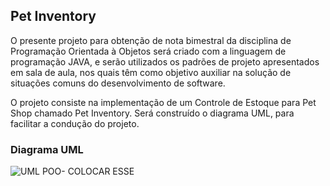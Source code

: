 ##  Pet Inventory
  
  O presente projeto para obtenção de nota bimestral da disciplina de Programação Orientada à Objetos será criado com a linguagem de programação JAVA, e serão utilizados os padrões de projeto apresentados em sala de aula, nos quais têm como objetivo auxiliar na solução de situações comuns do desenvolvimento de software.

  O projeto consiste na implementação de um Controle de Estoque para Pet Shop chamado Pet Inventory. Será construído o diagrama UML, para facilitar a condução do projeto.
  
### Diagrama UML

![UML POO- COLOCAR ESSE](https://user-images.githubusercontent.com/85508423/201919904-4cb86811-66ef-4343-98a3-999be1dfada2.png)

